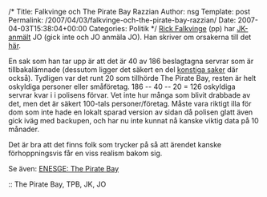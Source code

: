 /*
 Title: Falkvinge och The Pirate Bay Razzian
 Author: nsg
 Template: post
 Permalink: /2007/04/03/falkvinge-och-the-pirate-bay-razzian/
 Date: 2007-04-03T15:38:04+00:00
 Categories: Politik
*/
[Rick Falkvinge][1] (pp) har [JK-anmält][2] JO (gick inte och JO anmäla JO). Han skriver om orsakerna till det [här][3].

En sak som han tar upp är att det är 40 av 186 beslagtagna servrar som är tillbakalämnade (dessutom ligger det säkert en del [konstiga saker][4] där också). Tydligen var det runt 20 som tillhörde The Pirate Bay, resten är helt oskyldiga personer eller småföretag. 186 -- 40 -- 20 = 126 oskyldiga servrar kvar i i polisens förvar. Vet inte hur många som blivit drabbade av det, men det är säkert 100-tals personer/företag. Måste vara riktigt illa för dom som inte hade en lokalt sparad version av sidan då polisen glatt även gick iväg med backupen, och har nu inte kunnat nå kanske viktig data på 10 månader.

Det är bra att det finns folk som trycker på så att ärendet kanske förhoppningsvis får en viss realism bakom sig.

Se även: [ENESGE: The Pirate Bay][5]

:: The Pirate Bay, TPB, JK, JO

<small></small>

 [1]: http://www.falkvinge.com
 [2]: http://www.falkvinge.com/2007/04/jk-anmlan-av-jo.html
 [3]: http://www.falkvinge.com/2007/04/min-kritik-mot-jo.html
 [4]: http://junkpile.se/~s/wp/2006/06/tpb-saker/
 [5]: http://junkpile.se/~s/wp/2007/01/the-pirate-bay/